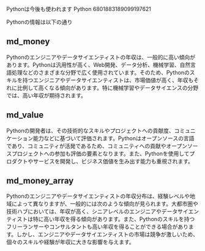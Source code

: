 Pythonは今後も使われます
Python
6801883189099197621




Pythonの情報は以下の通り


## md_money

Pythonのエンジニアやデータサイエンティストの年収は、一般的に高い傾向があります。Pythonは汎用性が高く、Web開発、データ分析、機械学習、自然言語処理などのさまざまな分野で広く使用されています。そのため、Pythonのスキルを持つエンジニアやデータサイエンティストは、市場価値が高く、年収もそれに比例して高くなる傾向があります。特に機械学習やデータサイエンスの分野では、高い年収が期待されます。


## md_value

Pythonの開発者は、その技術的なスキルやプロジェクトへの貢献度、コミュニケーション能力などに基づいて評価されます。Pythonはオープンソースの言語であり、コミュニティが活発であるため、コミュニティへの貢献やオープンソースプロジェクトへの参加も評価の要素となります。また、Pythonを使用してプロダクトやサービスを開発し、ビジネス価値を生み出す能力も重視されます。


## md_money_array


Pythonのエンジニアやデータサイエンティストの年収分布は、経験レベルや地域によって異なりますが、一般的には次のような傾向が見られます。大都市圏や技術ハブにおいては、年収が高く、シニアレベルのエンジニアやデータサイエンティストは特に高い年収を得る傾向があります。また、Pythonのスキルを持つフリーランサーやコンサルタントも高い年収を得ることができる場合があります。しかし、エンジニアやデータサイエンティストの市場は競争が激しいため、個々のスキルや経験が年収に大きな影響を与えます。



















